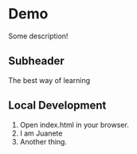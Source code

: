 # Demo
Some description!

## Subheader
The best way of learning

## Local Development
1. Open index.html in your browser.
2. I am Juanete
3. Another thing.